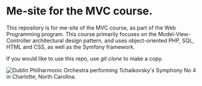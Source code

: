 # Me-site for the MVC course.

This repository is for me-site of the MVC course, as part of the Web Programming program. This course primarily focuses on the Model-View-Controller architectural design pattern, and uses object-oriented PHP, SQL, HTML and CSS, as well as the Symfony framework.

If you would like to use this repo, use *git clone* to make a copy.

![Dublin Philharmonic Orchestra performing Tchaikovsky's Symphony No 4 in Charlotte, North Carolina.](https://upload.wikimedia.org/wikipedia/commons/1/19/Dublin_Philharmonic_Orchestra_performing_Tchaikovsky%27s_Symphony_No_4_in_Charlotte%2C_North_Carolina.jpg)